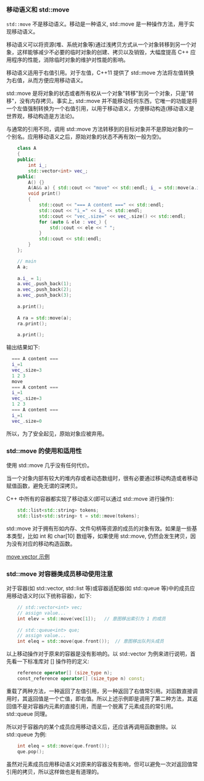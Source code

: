 
### 移动语义和 std::move

`std::move` 不是移动语义。移动是一种语义, std::move 是一种操作方法，用于实现移动语义。

移动语义可以将资源(堆、系统对象等)通过浅拷贝方式从一个对象转移到另一个对象，这样能够减少不必要的临时对象的创建、拷贝以及销毁，大幅度提高 C++ 应用程序的性能，消除临时对象的维护对性能的影响。

移动语义适用于右值引用。对于左值，C++11 提供了 std::move 方法将左值转换为右值，从而方便应用移动语义。

std::move 是将对象的状态或者所有权从一个对象"转移"到另一个对象，只是"转移"，没有内存拷贝。事实上, std::move 并不能移动任何东西，它唯一的功能是将一个左值强制转换为一个右值引用，以用于移动语义，方便移动构造(移动语义是世界观，移动构造是方法论)。

与通常的引用不同，调用 std::move 方法转移到的目标对象并不是原始对象的一个别名。应用移动语义之后，原始对象的状态不再有效(一般为空)。
```c++
    class A
    {
    public:
        int i_;
        std::vector<int> vec_;
    public:
        A() {}
        A(A&& a) { std::cout << "move" << std::endl; i_ = std::move(a.i_); vec_ = std::move(a.vec_); }
        void print()
        {
            std::cout << "=== A content ===" << std::endl;
            std::cout << "i_=" << i_ << std::endl;
            std::cout << "vec_.size=" << vec_.size() << std::endl;
            for (auto & ele : vec_) {
                std::cout << ele << " ";
            }
            std::cout << std::endl;
        }
    };

    // main
    A a;
    
    a.i_ = 1;
    a.vec_.push_back(1);
    a.vec_.push_back(2);
    a.vec_.push_back(3);
    
    a.print();
    
    A ra = std::move(a);
    ra.print();
    
    a.print();        
  ```
  输出结果如下:
  ```c++
    === A content ===
    i_=1
    vec_.size=3
    1 2 3 
    move
    === A content ===
    i_=1
    vec_.size=3
    1 2 3 
    === A content ===
    i_=1
    vec_.size=0

  ```
  所以，为了安全起见，原始对象应被弃用。


### std::move 的使用和适用性

使用 std::move 几乎没有任何代价。

当一个对象内部有较大的堆内存或者动态数组时，很有必要通过移动构造或者移动赋值函数，避免无谓的深拷贝。

C++ 中所有的容器都实现了移动语义(即可以通过 std::move 进行操作):
```c++
    std::list<std::string> tokens;
    std::list<std::string> t = std::move(tokens);
```

std::move 对于拥有形如内存、文件句柄等资源的成员的对象有效。如果是一些基本类型，比如 int 和 char[10] 数组等，如果使用 std::move, 仍然会发生拷贝，因为没有对应的移动构造函数。

[move vector 示例](t/02_move_vector.cpp)


### std::move 对容器类成员移动使用注意

对于容器(如 std::vector, std::list 等)或容器适配器(如 std::queue 等)中的成员应用移动语义时(以下统称容器)，如下:
```c++
    // std::vector<int> vec;
    // assign value...
    int elev = std::move(vec[1]);   // 意图移出索引为 1 的成员
    
    // std::queue<int> que;
    // assign value...
    int eleq = std::move(que.front());  // 意图移出队列头成员
```
以上移动操作对于原来的容器是没有影响的。以 std::vector 为例来进行说明，首先看一下标准库对 [] 操作符的定义:
```c++
    reference operator[] (size_type n);
    const_reference operator[] (size_type n) const;
```
重载了两种方法，一种返回了左值引用，另一种返回了右值常引用。对函数直接调用时，其返回值是一个亡值，即右值。所以上述示例即是调用了第二种方法，其返回值不是对容器内元素的直接引用，而是一个脱离了元素成员的常引用。std::queue 同理。

所以对于容器内的某个成员应用移动语义后，还应该再调用函数删除。以 std::queue 为例:
```c++
    int eleq = std::move(que.front());
    que.pop();
```
虽然对元素成员应用移动语义对原来的容器没有影响，但可以避免一次对返回值常引用的拷贝，所以这样做也是有道理的。
